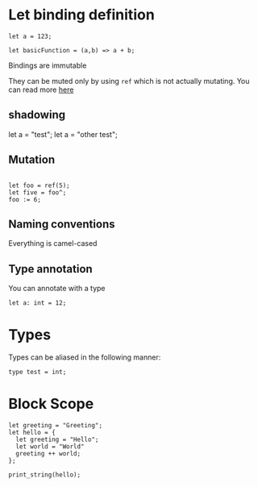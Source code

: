 # Let binding definition

`let a = 123;`

`let basicFunction = (a,b) => a + b;`

Bindings are immutable

They can be muted only by using `ref` which is not actually mutating. You can read more [here](https://reasonml.github.io/docs/en/mutation)


## shadowing 

let a = "test";
let a = "other test";

## Mutation

```

let foo = ref(5);
let five = foo^;
foo := 6;
```

## Naming conventions
Everything is camel-cased


## Type annotation
You can annotate with a type

`let a: int = 12;`

# Types 

Types can be aliased in the following manner:

```
type test = int;
```



# Block Scope
```
let greeting = "Greeting";
let hello = {
  let greeting = "Hello";
  let world = "World"
  greeting ++ world;
};

print_string(hello);




